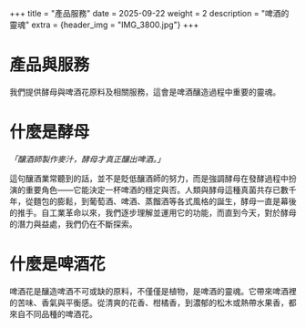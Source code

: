 +++
title = "產品服務"
date = 2025-09-22
weight = 2
description = "啤酒的靈魂"
extra = {header_img = "IMG_3800.jpg"}
+++

# 產品與服務

我們提供酵母與啤酒花原料及相關服務，這會是啤酒釀造過程中重要的靈魂。

# 什麼是酵母

_「釀酒師製作麥汁，酵母才真正釀出啤酒。」_

這句釀酒業常聽到的話，並不是貶低釀酒師的努力，而是強調酵母在發酵過程中扮演的重要角色——它能決定一杯啤酒的穩定與否。人類與酵母這種真菌共存已數千年，從麵包的膨鬆，到葡萄酒、啤酒、蒸餾酒等各式風格的誕生，酵母一直是幕後的推手。自工業革命以來，我們逐步理解並運用它的功能，而直到今天，對於酵母的潛力與益處，我們仍在不斷探索。

<div class="gallery">
      <a href="/img/IMG_1884.jpg" data-ngthumb="/img/IMG_1884.jpg"></a>
      <a href="/img/IMG_4164.jpg" data-ngthumb="/img/IMG_4164.jpg"></a>
      <a href="/img/35A9717.jpg" data-ngthumb="/img/35A9641.jpg"></a>
</div>

# 什麼是啤酒花

啤酒花是釀造啤酒不可或缺的原料，不僅僅是植物，是啤酒的靈魂。它帶來啤酒裡的苦味、香氣與平衡感。從清爽的花香、柑橘香，到濃郁的松木或熱帶水果香，都來自不同品種的啤酒花。

<div class="gallery">
      <a href="/img/IMG_6172.jpg" data-ngthumb="/img/IMG_6172.jpg"></a>
      <a href="/img/IMG_4192.jpg" data-ngthumb="/img/IMG_4192.jpg"></a>
      <a href="/img/IMG_6212.jpg" data-ngthumb="/img/IMG_6212.jpg"></a>
</div>

